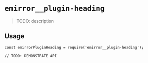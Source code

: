 # `emirror__plugin-heading`

> TODO: description

## Usage

```
const emirrorPluginHeading = require('emirror__plugin-heading');

// TODO: DEMONSTRATE API
```
